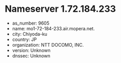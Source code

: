 # Nameserver 1.72.184.233

* as_number: 9605
* name: mo1-72-184-233.air.mopera.net.
* city: Chiyoda-ku
* country: JP
* organization: NTT DOCOMO, INC.
* version: Unknown
* dnssec: Unknown
